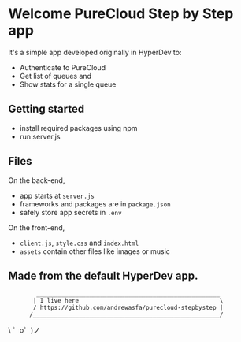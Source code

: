 Welcome PureCloud Step by Step app
============================


It's a simple app developed originally in HyperDev to:
- Authenticate to PureCloud
- Get list of queues and 
- Show stats for a single queue

Getting started
------------
- install required packages using npm
- run server.js

Files
------------

On the back-end,
- app starts at `server.js`
- frameworks and packages are in `package.json`
- safely store app secrets in `.env`

On the front-end,
- `client.js`, `style.css` and `index.html`
- `assets` contain other files like images or music


Made from the default HyperDev app.
-----------------
            ____________________________________________________
           | I live here                                        \
           / https://github.com/andrewasfa/purecloud-stepbystep | 
          /_____________________________________________________/
\ ゜o゜)ノ 
